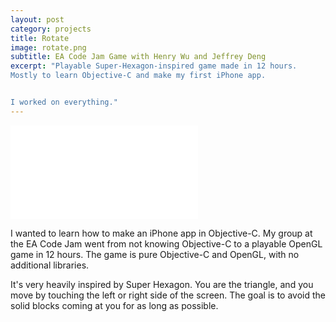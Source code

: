 ```yaml
---
layout: post
category: projects
title: Rotate
image: rotate.png
subtitle: EA Code Jam Game with Henry Wu and Jeffrey Deng
excerpt: "Playable Super-Hexagon-inspired game made in 12 hours.
Mostly to learn Objective-C and make my first iPhone app.


I worked on everything."
---
```

<iframe class="video"
  src="//www.youtube.com/embed/tv3fx3a47_E?autoplay=1&loop=1&playlist=tv3fx3a47_E"
  frameborder="0"
  allowfullscreen></iframe>

I wanted to learn how to make an iPhone app in Objective-C.
My group at the EA Code Jam  went from not knowing Objective-C to a playable
OpenGL game in 12 hours. The game is pure Objective-C and OpenGL, with no
additional libraries.

It's very heavily inspired by Super Hexagon. You are the triangle, and you move
by touching the left or right side of the screen. The goal is to avoid the 
solid blocks coming at you for as long as possible.

